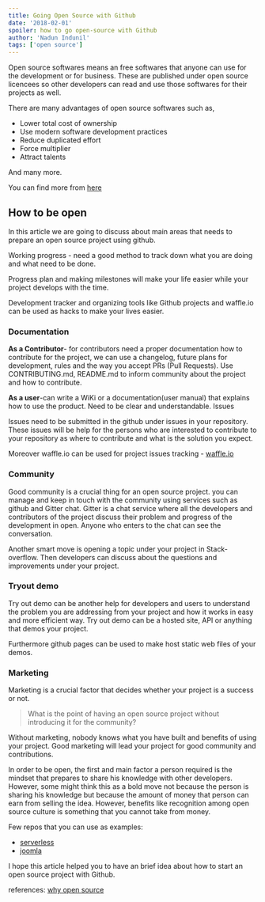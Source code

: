 ```yaml
---
title: Going Open Source with Github
date: '2018-02-01'
spoiler: how to go open-source with Github
author: 'Nadun Indunil'
tags: ['open source']
---
```


Open source softwares means an free softwares that anyone can use for the development or for business. These are published under open source licencees so other developers can read and use those softwares for their projects as well.

There are many advantages of open source softwares such as,

- Lower total cost of ownership
- Use modern software development practices
- Reduce duplicated effort
- Force multiplier
- Attract talents

And many more.

You can find more from [here](https://opensource.com/life/15/12/why-open-source)

## How to be open

In this article we are going to discuss about main areas that needs to prepare an open source project using github.

Working progress - need a good method to track down what you are doing and what need to be done.

Progress plan and making milestones will make your life easier while your project develops with the time.

Development tracker and organizing tools like Github projects and waffle.io can be used as hacks to make your lives easier.

### Documentation

**As a Contributor**- for contributors need a proper documentation how to contribute for the project, we can use a changelog, future plans for development, rules and the way you accept PRs (Pull Requests). Use CONTRIBUTING.md, README.md to inform community about the project and how to contribute.

**As a user**-can write a WiKi or a documentation(user manual) that explains how to use the product. Need to be clear and understandable.
Issues

Issues need to be submitted in the github under issues in your repository. These issues will be help for the persons who are interested to contribute to your repository as where to contribute and what is the solution you expect.

Moreover waffle.io can be used for project issues tracking - [waffle.io](https://waffle.io/)

### Community

Good community is a crucial thing for an open source project. you can manage and keep in touch with the community using services such as github and Gitter chat. Gitter is a chat service where all the developers and contributors of the project discuss their problem and progress of the development in open. Anyone who enters to the chat can see the conversation.

Another smart move is opening a topic under your project in Stack-overflow. Then developers can discuss about the questions and improvements under your project.

### Tryout demo

Try out demo can be another help for developers and users to understand the problem you are addressing from your project and how it works in easy and more efficient way. Try out demo can be a hosted site, API or anything that demos your project.

Furthermore github pages can be used to make host static web files of your demos.

### Marketing

Marketing is a crucial factor that decides whether your project is a success or not.

> What is the point of having an open source project without introducing it for the community?

Without marketing, nobody knows what you have built and benefits of using your project. Good marketing will lead your project for good community and contributions.

In order to be open, the first and main factor a person required is the mindset that prepares to share his knowledge with other developers. However, some might think this as a bold move not because the person is sharing his knowledge but because the amount of money that person can earn from selling the idea. However, benefits like recognition among open source culture is something that you cannot take from money.

Few repos that you can use as examples:

- [serverless](https://github.com/serverless/serverless)
- [joomla](https://github.com/joomla/joomla-cms)


I hope this article helped you to have an brief idea about how to start an open source project with Github.

references: [why open source](https://opensource.com/life/15/12/why-open-source)